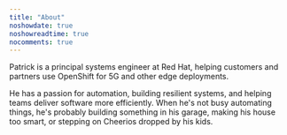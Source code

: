 ```yaml
---
title: "About"
noshowdate: true
noshowreadtime: true
nocomments: true
---
```

Patrick is a principal systems engineer at Red Hat, helping customers and partners use OpenShift for 5G and other edge deployments.

He has a passion for automation, building resilient systems, and helping teams deliver software more efficiently. When he's not busy automating things, he's probably building something in his garage, making his house too smart, or stepping on Cheerios dropped by his kids.

